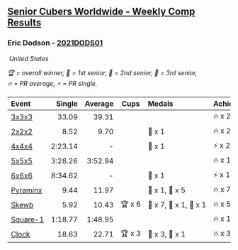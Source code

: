 <style>table {white-space: nowrap;}</style>
<link rel="stylesheet" type="text/css" href="/scw-comp/css/flags.css" />

## [Senior Cubers Worldwide - Weekly Comp Results](/scw-comp/results/)
### Eric Dodson - [2021DODS01](https://www.worldcubeassociation.org/persons/2021DODS01)

<i class="flag flag-US" />&nbsp;United States

<span style="white-space: nowrap;">🏆 = overall winner</span>, <span style="white-space: nowrap;">🥇 = 1st senior</span>, <span style="white-space: nowrap;">🥈 = 2nd senior</span>, <span style="white-space: nowrap;">🥉 = 3rd senior</span>, <span style="white-space: nowrap;">🔥 = PR average</span>, <span style="white-space: nowrap;">⚡ = PR single</span>.

| Event | Single | Average | Cups | Medals | Achievements|
| :-- | --: | --: | :--: | :-- | :-- |
| [3x3x3](333.md) | 33.09 | 39.31 |  |  | 🔥 x 2, ⚡ x 2 |
| [2x2x2](222.md) | 8.52 | 9.70 |  | 🥉 x 1 | 🔥 x 2, ⚡ x 4 |
| [4x4x4](444.md) | 2:23.14 | - |  | 🥉 x 1 | ⚡ x 2 |
| [5x5x5](555.md) | 3:28.26 | 3:52.94 |  |  | 🔥 x 1, ⚡ x 1 |
| [6x6x6](666.md) | 8:34.62 | - |  | 🥈 x 1 | ⚡ x 1 |
| [Pyraminx](pyram.md) | 9.44 | 11.97 |  | 🥈 x 1, 🥉 x 5 | 🔥 x 7, ⚡ x 5 |
| [Skewb](skewb.md) | 5.92 | 10.43 | 🏆 x 6 | 🥇 x 7, 🥈 x 1, 🥉 x 1 | 🔥 x 5, ⚡ x 2 |
| [Square-1](sq1.md) | 1:18.77 | 1:48.95 |  |  | 🔥 x 1, ⚡ x 1 |
| [Clock](clock.md) | 18.63 | 22.71 | 🏆 x 3 | 🥇 x 3, 🥈 x 1 | 🔥 x 3, ⚡ x 2 |

<!-- Global site tag (gtag.js) - Google Analytics -->
<script async src="https://www.googletagmanager.com/gtag/js?id=UA-86348435-3"></script>
<script>window.dataLayer = window.dataLayer || []; function gtag() {dataLayer.push(arguments);} gtag('js', new Date()); gtag('config', 'UA-86348435-3');</script>
